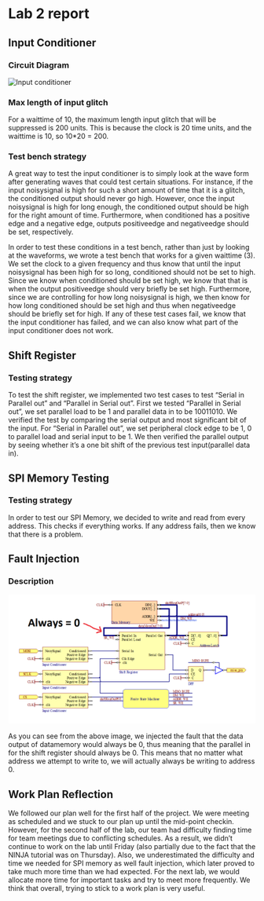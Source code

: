 # Lab 2 report
## Input Conditioner

### Circuit Diagram

![Input conditioner](inputconditioner.png)

### Max length of input glitch

For a waittime of 10, the maximum length input glitch that will be suppressed is 200 units. This is because the clock is 20 time units, and the waittime is 10, so 10*20 = 200.

### Test bench strategy

A great way to test the input conditioner is to simply look at the wave form after generating waves that could test certain situations. For instance, if the input noisysignal is high for such a short amount of time that it is a glitch, the conditioned output should never go high. However, once the input noisysignal is high for long enough, the conditioned output should be high for the right amount of time. Furthermore, when conditioned has a positive edge and a negative edge, outputs positiveedge and negativeedge should be set, respectively.

In order to test these conditions in a test bench, rather than just by looking at the waveforms, we wrote a test bench that works for a given waittime (3). We set the clock to a given frequency and thus know that until the input noisysignal has been high for so long, conditioned should not be set to high. Since we know when conditioned should be set high, we know that that is when the output positiveedge should very briefly be set high. Furthermore, since we are controlling for how long noisysignal is high, we then know for how long conditioned should be set high and thus when negativeedge should be briefly set for high. If any of these test cases fail, we know that the input conditioner has failed, and we can also know what part of the input conditioner does not work.

## Shift Register

### Testing strategy

To test the shift register, we implemented two test cases to test “Serial in Parallel out” and  “Parallel in Serial out”. First we tested “Parallel in Serial out”, we set parallel load to be 1 and parallel data in to be 10011010. We verified the test by comparing the serial output and most significant bit of the input.
For “Serial in Parallel out”, we set peripheral clock edge to be 1, 0 to parallel load and serial input to be 1. We then verified the parallel output by seeing whether it’s a one bit shift of the previous test input(parallel data in).

## SPI Memory Testing

### Testing strategy

In order to test our SPI Memory, we decided to write and read from every address. This checks if everything works. If any address fails, then we know that there is a problem.

## Fault Injection

### Description

![Fault injection](fault_schematic.png)

As you can see from the above image, we injected the fault that the data output of datamemory would always be 0, thus meaning that the parallel in for the shift register should always be 0. This means that no matter what address we attempt to write to, we will actually always be writing to address 0.


## Work Plan Reflection

We followed our plan well for the first half of the project. We were meeting as scheduled and we stuck to our plan up until the mid-point checkin. However, for the second half of the lab, our team had difficulty finding time for team meetings due to conflicting schedules. As a result, we didn’t continue to work on the lab until Friday (also partially due to the fact that the NINJA tutorial was on Thursday). Also, we underestimated the difficulty and time we needed for SPI memory as well fault injection, which later proved to take much more time than we had expected. For the next lab, we would allocate more time for important tasks and try to meet more frequently. We think that overall, trying to stick to a work plan is very useful.
